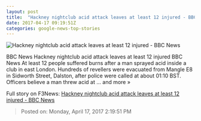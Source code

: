 ```yaml
---
layout: post
title:  "Hackney nightclub acid attack leaves at least 12 injured - BBC News"
date: 2017-04-17 09:19:51Z
categories: google-news-top-stories
---
```


![Hackney nightclub acid attack leaves at least 12 injured - BBC News](https://ichef-1.bbci.co.uk/news/1024/cpsprodpb/0240/production/_95667500_hi039034245.jpg)

BBC News Hackney nightclub acid attack leaves at least 12 injured BBC News At least 12 people suffered burns after a man sprayed acid inside a club in east London. Hundreds of revellers were evacuated from Mangle E8 in Sidworth Street, Dalston, after police were called at about 01:10 BST. Officers believe a man threw acid at ... and more »


Full story on F3News: [Hackney nightclub acid attack leaves at least 12 injured - BBC News](http://www.f3nws.com/n/Pmc4Y)

> Posted on: Monday, April 17, 2017 2:19:51 PM
